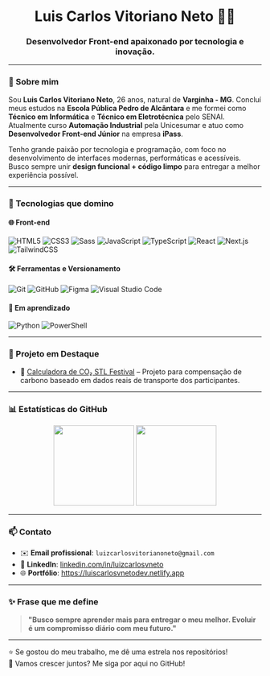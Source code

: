 <h1 align="center">Luis Carlos Vitoriano Neto 👨‍💻</h1>
<h3 align="center">Desenvolvedor Front-end apaixonado por tecnologia e inovação.</h3>

---

### 🧾 Sobre mim

Sou **Luis Carlos Vitoriano Neto**, 26 anos, natural de **Varginha - MG**. Concluí meus estudos na **Escola Pública Pedro de Alcântara** e me formei como **Técnico em Informática** e **Técnico em Eletrotécnica** pelo SENAI. Atualmente curso **Automação Industrial** pela Unicesumar e atuo como **Desenvolvedor Front-end Júnior** na empresa **iPass**.

Tenho grande paixão por tecnologia e programação, com foco no desenvolvimento de interfaces modernas, performáticas e acessíveis. Busco sempre unir **design funcional + código limpo** para entregar a melhor experiência possível.

---

### 💼 Tecnologias que domino

#### 🌐 Front-end
![HTML5](https://img.shields.io/badge/-HTML5-E34F26?style=flat&logo=html5&logoColor=white)
![CSS3](https://img.shields.io/badge/-CSS3-1572B6?style=flat&logo=css3&logoColor=white)
![Sass](https://img.shields.io/badge/-SASS-CC6699?style=flat&logo=sass&logoColor=white)
![JavaScript](https://img.shields.io/badge/-JavaScript-F7DF1E?style=flat&logo=javascript&logoColor=black)
![TypeScript](https://img.shields.io/badge/-TypeScript-3178C6?style=flat&logo=typescript&logoColor=white)
![React](https://img.shields.io/badge/-React-20232A?style=flat&logo=react&logoColor=61DAFB)
![Next.js](https://img.shields.io/badge/-Next.js-000000?style=flat&logo=next.js&logoColor=white)
![TailwindCSS](https://img.shields.io/badge/-TailwindCSS-06B6D4?style=flat&logo=tailwindcss&logoColor=white)

#### 🛠 Ferramentas e Versionamento
![Git](https://img.shields.io/badge/-Git-F05032?style=flat&logo=git&logoColor=white)
![GitHub](https://img.shields.io/badge/-GitHub-181717?style=flat&logo=github&logoColor=white)
![Figma](https://img.shields.io/badge/-Figma-000000?style=flat&logo=figma&logoColor=white)
![Visual Studio Code](https://img.shields.io/badge/-VSCode-007ACC?style=flat&logo=visual-studio-code&logoColor=white)

#### 🧠 Em aprendizado
![Python](https://img.shields.io/badge/-Python-3776AB?style=flat&logo=python&logoColor=white)
![PowerShell](https://img.shields.io/badge/-PowerShell-5391FE?style=flat&logo=powershell&logoColor=white)

---

### 📌 Projeto em Destaque

- 🌱 [Calculadora de CO₂ STL Festival](https://github.com/LuisCarlos01/iPass-E2carbon) – Projeto para compensação de carbono baseado em dados reais de transporte dos participantes.

---

### 📊 Estatísticas do GitHub

<div align="center">
  <img height="160em" src="https://github-readme-stats.vercel.app/api?username=LuisCarlos01&show_icons=true&theme=tokyonight&count_private=true"/>
  <img height="160em" src="https://github-readme-stats.vercel.app/api/top-langs/?username=LuisCarlos01&layout=compact&langs_count=6&theme=tokyonight&custom_title=Tecnologias"/>
</div>

---

### 📫 Contato

- ✉️ **Email profissional**: `luizcarlosvitorianoneto@gmail.com`
- 💼 **LinkedIn**: [linkedin.com/in/luizcarlosvneto](https://linkedin.com/in/luizcarlosvneto)
- 🌐 **Portfólio**: https://luiscarlosvnetodev.netlify.app

---

### ✨ Frase que me define

> **"Busco sempre aprender mais para entregar o meu melhor. Evoluir é um compromisso diário com meu futuro."**

---

⭐ Se gostou do meu trabalho, me dê uma estrela nos repositórios!  
👀 Vamos crescer juntos? Me siga por aqui no GitHub!
